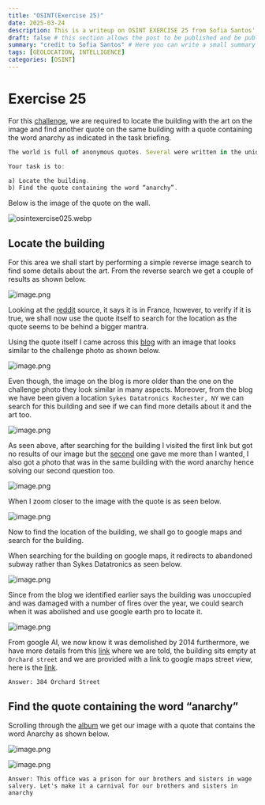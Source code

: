 ```yaml
---
title: "OSINT(Exercise 25)"
date: 2025-03-24
description: This is a writeup on OSINT EXERCISE 25 from Sofia Santos' OSINT analysis and exercises.
draft: false # this section allows the post to be published and be public, is it is set to true the post will not be published.
summary: "credit to Sofia Santos" # Here you can write a small summary of the post if needed
tags: [GEOLOCATION, INTELLIGENCE]
categories: [OSINT]
---
```


# Exercise 25

For this [challenge](https://gralhix.com/list-of-osint-exercises/osint-exercise-025/), we are required to locate the building with the art on the image and find another quote on the same building with a quote containing the word anarchy as indicated in the task briefing.

```jsx
The world is full of anonymous quotes. Several were written in the unidentified building seen below. 

Your task is to:

a) Locate the building.
b) Find the quote containing the word “anarchy”. 
```

Below is the image of the quote on the wall.

![osintexercise025.webp](osintexercise025.webp)

## Locate the building

For this area we shall start by performing a simple reverse image search to find some details about the art. From the reverse search we get a couple of results as shown below.

![image.png](image.png)

Looking at the [reddit](https://www.reddit.com/r/QuotesPorn/comments/zknat/in_a_society_graffiti_from_1968_protests_in/) source, it says it is in France, however, to verify if it is true, we shall now use the quote itself to search for the location as the quote seems to be behind a bigger mantra.

Using the quote itself I came across this [blog](https://www.colorblindedphoto.com/blog/tag/Abandoned) with an image that looks similar to the challenge photo as shown below.

![image.png](image%201.png)

Even though, the image on the blog is more older than the one on the challenge photo they look similar in many aspects. Moreover, from the blog we have been given a location `Sykes Datatronics Rochester, NY` we can search for this building and see if we can find more details about it and the art too.

![image.png](image%202.png)

As seen above, after searching for the building I visited the first link but got no results of our image but the [second](https://www.flickr.com/photos/axle81401/albums/72157621958651052/) one gave me more than I wanted, I also got a photo that was in the same building with the word anarchy hence solving our second question too.

![image.png](image%203.png)

When I zoom closer to the image with the quote is as seen below.

![image.png](image%204.png)

Now to find the location of the building, we shall go to google maps and search for the building.

When searching for the building on google maps, it redirects to abandoned subway rather than Sykes Datatronics as seen below.

![image.png](image%205.png)

Since from the blog we identified earlier says the building was unoccupied and was damaged with a number of fires over the year, we could search when it was abolished and use google earth pro to locate it.

![image.png](image%206.png)

From google AI, we now know it was demolished by 2014 furthermore, we have more details from this [link](https://www.rochestersubway.com/topics/2013/09/inside-the-abandoned-sykes-datatronics-building-rochester-ny/) where we are told, the building sits empty at `Orchard street` and we are provided with a link to google maps street view, here is the [link](https://www.google.com/maps/@43.1633824,-77.6345503,3a,75y,246.04h,117.8t/data=!3m7!1e1!3m5!1szBBNqfM7rOzQRa6e4FxnRg!2e0!6shttps:%2F%2Fstreetviewpixels-pa.googleapis.com%2Fv1%2Fthumbnail%3Fcb_client%3Dmaps_sv.tactile%26w%3D900%26h%3D600%26pitch%3D-27.799999999999997%26panoid%3DzBBNqfM7rOzQRa6e4FxnRg%26yaw%3D246.04!7i13312!8i6656?entry=ttu&g_ep=EgoyMDI1MDMxOS4yIKXMDSoASAFQAw%3D%3D).

`Answer: 384 Orchard Street`

## Find the quote containing the word “anarchy”

Scrolling through the [album](https://www.flickr.com/photos/axle81401/albums/72157621958651052/with/4881140524) we get our image with a quote that contains the word Anarchy as shown below.

![image.png](image%207.png)

![image.png](image%208.png)

`Answer: This office was a prison for our brothers and sisters in wage salvery. Let's make it a carnival for our brothers and sisters in anarchy`
